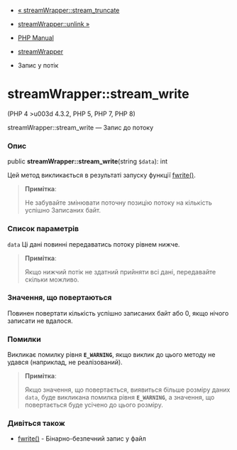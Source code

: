 - [«
streamWrapper::stream_truncate](streamwrapper.stream-truncate.md)
- [streamWrapper::unlink »](streamwrapper.unlink.md)

- [PHP Manual](index.md)
- [streamWrapper](class.streamwrapper.md)
- Запис у потік

# streamWrapper::stream_write

(PHP 4 \>u003d 4.3.2, PHP 5, PHP 7, PHP 8)

streamWrapper::stream_write — Запис до потоку

### Опис

public **streamWrapper::stream_write**(string `$data`): int

Цей метод викликається в результаті запуску функції
[fwrite()](function.fwrite.md).

> **Примітка**:
>
> Не забувайте змінювати поточну позицію потоку на кількість успішно
> Записаних байт.

### Список параметрів

`data`
Ці дані повинні передаватись потоку рівнем нижче.

> **Примітка**:
>
> Якщо нижчий потік не здатний прийняти всі дані, передавайте
> скільки можливо.

### Значення, що повертаються

Повинен повертати кількість успішно записаних байт або 0, якщо нічого
записати не вдалося.

### Помилки

Викликає помилку рівня **`E_WARNING`**, якщо виклик до цього методу не
удався (наприклад, не реалізований).

> **Примітка**:
>
> Якщо значення, що повертається, виявиться більше розміру даних `data`,
> буде викликана помилка рівня **`E_WARNING`**, а значення, що повертається
> буде усічено до цього розміру.

### Дивіться також

- [fwrite()](function.fwrite.md) - Бінарно-безпечний запис у файл
